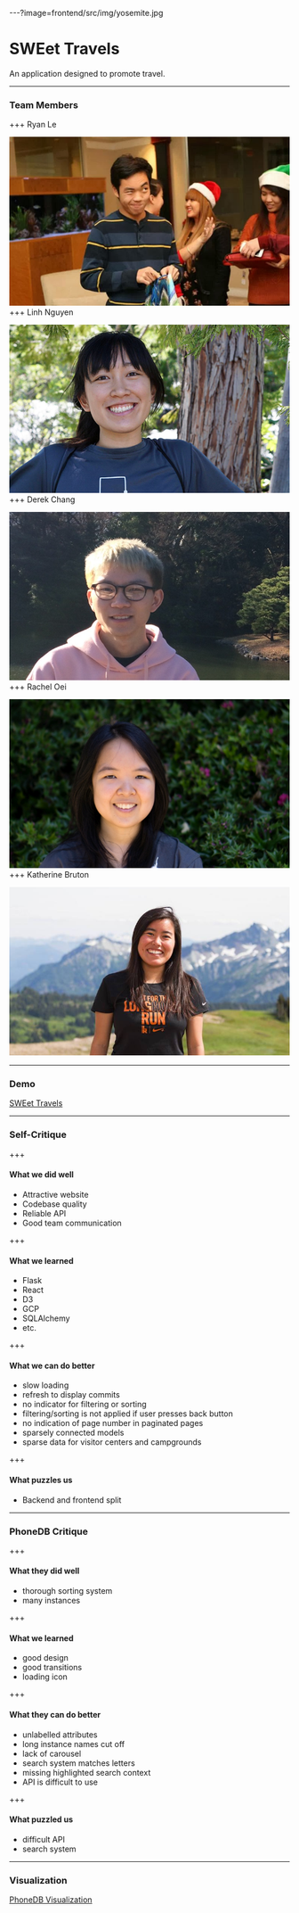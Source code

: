---?image=frontend/src/img/yosemite.jpg
# SWEet Travels

An application designed to promote travel.

---

### Team Members
+++
Ryan Le

![Ryan](frontend/src/img/about/ryan.jpeg)
+++
Linh Nguyen

![Linh](frontend/src/img/about/linh.jpg)
+++
Derek Chang

![Derek](frontend/src/img/about/derek.jpg)
+++
Rachel Oei

![Rachel](frontend/src/img/about/rachel.jpg)
+++
Katherine Bruton

![Katherine](frontend/src/img/about/katherine.jpg)

---
### Demo

[SWEet Travels](http://swetravels.me)

---
### Self-Critique

+++
#### What we did well
- Attractive website
- Codebase quality
- Reliable API
- Good team communication

+++
#### What we learned
- Flask
- React
- D3
- GCP
- SQLAlchemy
- etc.

+++
#### What we can do better
- slow loading
- refresh to display commits
- no indicator for filtering or sorting
- filtering/sorting is not applied if user presses back button
- no indication of page number in paginated pages
- sparsely connected models 
- sparse data for visitor centers and campgrounds

+++
#### What puzzles us
- Backend and frontend split

---
### PhoneDB Critique

+++
#### What they did well
- thorough sorting system
- many instances

+++
#### What we learned
- good design
- good transitions
- loading icon

+++

#### What they can do better
- unlabelled attributes
- long instance names cut off
- lack of carousel
- search system matches letters
- missing highlighted search context
- API is difficult to use 

+++
#### What puzzled us
- difficult API
- search system

---
### Visualization

[PhoneDB Visualization](http://test.swetravels.me/d3)
